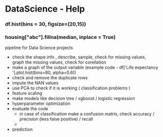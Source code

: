 # DataScience - Help

### df.hist(bins = 30, figsize=(20,15))
### housing["abc"].fillna(median, inplace = True)

pipeline for Data Science projects

- check the shape info , describe, sample, check for missing values, graph the missing values, check for corellation 
- make a graph of the output variable (example code - df['Life expectancy '].plot.hist(bins=80, alpha=0.6))
- check and remove the duplicate rows 
- impute the NAN values 
- use PCA to check if it is working ( classification problems ) 
- feature scaling 
- make models like decision tree / xgboost / logistic regression 
- hyperparameter optimization 
- evaluate the code 
  - in case of classification make a confusion matrix, check accuracy / precision (less false positive) / recall 
  - 
- prediction 
